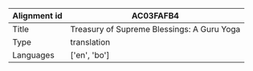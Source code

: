 |Alignment id | AC03FAFB4
| --- | --- 
|Title | Treasury of Supreme Blessings: A Guru Yoga 
|Type | translation
|Languages | ['en', 'bo']
